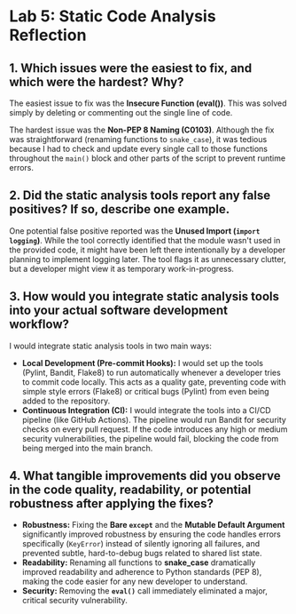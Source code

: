 # Lab 5: Static Code Analysis Reflection

## 1. Which issues were the easiest to fix, and which were the hardest? Why?

The easiest issue to fix was the **Insecure Function (eval())**. This was solved simply by deleting or commenting out the single line of code.

The hardest issue was the **Non-PEP 8 Naming (C0103)**. Although the fix was straightforward (renaming functions to `snake_case`), it was tedious because I had to check and update every single call to those functions throughout the `main()` block and other parts of the script to prevent runtime errors.

## 2. Did the static analysis tools report any false positives? If so, describe one example.

One potential false positive reported was the **Unused Import (`import logging`)**. While the tool correctly identified that the module wasn't used in the provided code, it might have been left there intentionally by a developer planning to implement logging later. The tool flags it as unnecessary clutter, but a developer might view it as temporary work-in-progress.

## 3. How would you integrate static analysis tools into your actual software development workflow?

I would integrate static analysis tools in two main ways:

* **Local Development (Pre-commit Hooks):** I would set up the tools (Pylint, Bandit, Flake8) to run automatically whenever a developer tries to commit code locally. This acts as a quality gate, preventing code with simple style errors (Flake8) or critical bugs (Pylint) from even being added to the repository.
* **Continuous Integration (CI):** I would integrate the tools into a CI/CD pipeline (like GitHub Actions). The pipeline would run Bandit for security checks on every pull request. If the code introduces any high or medium security vulnerabilities, the pipeline would fail, blocking the code from being merged into the main branch.

## 4. What tangible improvements did you observe in the code quality, readability, or potential robustness after applying the fixes?

* **Robustness:** Fixing the **Bare `except`** and the **Mutable Default Argument** significantly improved robustness by ensuring the code handles errors specifically (`KeyError`) instead of silently ignoring all failures, and prevented subtle, hard-to-debug bugs related to shared list state.
* **Readability:** Renaming all functions to **snake\_case** dramatically improved readability and adherence to Python standards (PEP 8), making the code easier for any new developer to understand.
* **Security:** Removing the **`eval()`** call immediately eliminated a major, critical security vulnerability.